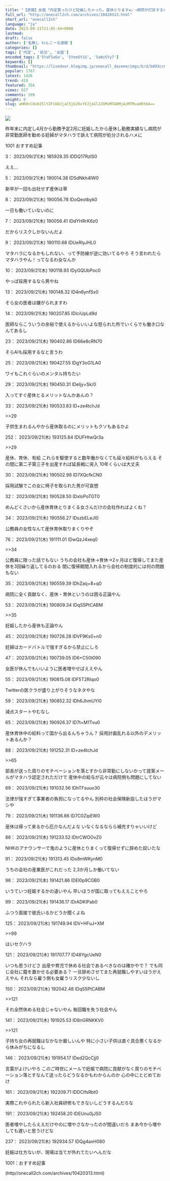 ```yaml
---
title: "【悲報】女医「内定貰ったけど妊娠しちゃった。産休とりますw」→病院が打診するもマタハラ認定で処分されてしまうｗｗｗｗ "
full_url: "http://onecall2ch.com/archives/10420313.html"
short_url: "onecall2ch"
language: "ja"
date: 2023-09-21T21:05:44+0900
lastmod: 
draft: false
author: ['名無し わんこーる速報']
categories: []
tags: ['内定', '処分', '女医']
encoded_tags: ['5YaF5a6a', '5Yem5YiG', '5aWz5Yy7']
keywords: []
thumbnail: "https://livedoor.blogimg.jp/onecall_dazeee/imgs/b/d/bd93cc68-s.jpg"
popular: 1767
latest: 1426
trend: 419
featured: 356
views: 827
comments: 199
weight: 8
slug: aHR0cC8vb25lY2FsbDJjaC5jb20vYXJjaGl2ZXMvMTA0MjAzMTMuaHRtbA==
---
```


![](https://livedoor.blogimg.jp/onecall_dazeee/imgs/b/d/bd93cc68-s.jpg)

<div><p>昨年末に内定し4月から勤務予定2月に妊娠したから産休し勤務実績なし病院が非常勤医師を勧める妊婦がマタハラで訴えて病院が処分されるハメに</p> <p class='name2'> 1001 おすすめ記事</p> <p class='name2'>3： 2023/09/21(木) 185928.35 IDDQ17RzlS0</p><p class='onecall'> ええ… </p> <p class='name2'>5： 2023/09/21(木) 190014.38 IDSdNkh4IW0</p><p class='onecall'> 新卒が一回も出社せず産休は草 </p> <p class='name2'>8： 2023/09/21(木) 190056.78 IDoQeotbyk0</p><p class='onecall'> 一日も働いていないのに </p> <p class='name2'>7： 2023/09/21(木) 190056.41 IDdYHRrK6z0</p><p class='onecall'> だからリスクしかないんだよ </p> <p class='name2'>9： 2023/09/21(木) 190110.68 IDUeRIyJHL0</p><p class='onecall'> マタハラになるかもしれない、って予防線が逆に効いてるやろ そう言われたらマタハラやん！ってなるわ女なんか </p> <p class='name2'>10： 2023/09/21(木) 190118.93 IDyGQUbPoc0</p><p class='onecall'> やっぱ採用するなら男やね </p> <p class='name2'>13： 2023/09/21(木) 190148.32 ID4n6ynfSx0</p><p class='onecall'> そら女の医者は嫌がられますわ </p> <p class='name2'>14： 2023/09/21(木) 190207.85 IDlciUpLd9d</p><p class='onecall'> 医師ならこういうの余裕で使えるからいいよな怒られた所でいくらでも働き口なんてあるし </p> <p class='name2'>23： 2023/09/21(木) 190402.86 ID66e8cRN70</p><p class='onecall'> そらAIも採用するなと言うわ </p> <p class='name2'>25： 2023/09/21(木) 190427.55 IDgY3oG1LA0</p><p class='onecall'> ワイもこれぐらいのメンタル持ちたい </p> <p class='name2'>29： 2023/09/21(木) 190450.31 IDeIjy+Sk/0</p><p class='onecall'> 入ってすぐ産休とるメリットなんかあんの？ </p> <p class='name2'>33： 2023/09/21(木) 190533.83 ID+ze4tchJd</p><p class='onecall'> <p class='anchor'>>>29</p> 子供生まれるんやから産休取るのにメリットもクソもあるかよ </p> <p class='name2'>252： 2023/09/21(木) 193125.84 IDUFHtwQr3a</p><p class='onecall'> <p class='anchor'>>>29</p> 産休、育休、有給 これらを駆使すると数年働かなくても延々給料がもらえる その間に第二子第三子を出産すれば延長戦に突入 10年くらいは大丈夫 </p> <p class='name2'>30： 2023/09/21(木) 190502.98 ID7XQcfkCN0</p><p class='onecall'> 採用試験でこの女に椅子を取られた男が可哀想 </p> <p class='name2'>32： 2023/09/21(木) 190528.50 IDxloPoTGT0</p><p class='onecall'> めんどくさいから産休育休とりまくる女さんだけの会社作ればよくね？ </p> <p class='name2'>34： 2023/09/21(木) 190556.27 IDszbELeJl0</p><p class='onecall'> 公務員の女性なんて産休育休取りまくりやぞ </p> <p class='name2'>76： 2023/09/21(木) 191111.01 IDwQzJ4xeq0</p><p class='onecall'> <p class='anchor'>>>34</p> 公務員に限った話でもない うちの会社も産休→育休→2ヶ月ほど復帰してまた産休を3回繰り返してるのおる 間に復帰期間入れるから会社の制度的には何の問題もない </p> <p class='name2'>35： 2023/09/21(木) 190559.39 IDhZaq+8+q0</p><p class='onecall'> 病院に全く貢献なく、産休・育休というのは困る正論やん </p> <p class='name2'>53： 2023/09/21(木) 190809.34 IDqS5PtCABM</p><p class='onecall'> <p class='anchor'>>>35</p> 妊娠したから産休も正論やん </p> <p class='name2'>45： 2023/09/21(木) 190726.28 IDVF9Ks0+n0</p><p class='onecall'> 妊婦はカードバトルで強すぎるから禁止にしろ </p> <p class='name2'>47： 2023/09/21(木) 190739.05 ID6+C50t090</p><p class='onecall'> 女医が休んでもいいように医者増やせばええやん </p> <p class='name2'>55： 2023/09/21(木) 190815.08 IDF5T2RIqo0</p><p class='onecall'> Twitterの医クラが盛り上がりそうなネタやな </p> <p class='name2'>59： 2023/09/21(木) 190852.32 IDh6JhmUYl0</p><p class='onecall'> 減点スタートやむなし </p> <p class='name2'>65： 2023/09/21(木) 190926.37 ID7t+M1Tvu0</p><p class='onecall'> 産休育休中の給料って国から出るんちゃうん？ 採用計画乱れる以外のデメリットあるんか？ </p> <p class='name2'>88： 2023/09/21(木) 191252.31 ID+ze4tchJd</p><p class='onecall'> <p class='anchor'>>>65</p> 部長が送った周りのモチベーションを落とすから非常勤にしないかって提案メールがマタハラ認定されただけで 産休中の給与が云々は病院側も問題にしてない </p> <p class='name2'>69： 2023/09/21(木) 191032.56 IDhTFsuuo30</p><p class='onecall'> 法律が強すぎて事業者の負担になってるやん 別枠の社会保険新設したほうがマシや </p> <p class='name2'>79： 2023/09/21(木) 191136.86 ID7C0ZipEW0</p><p class='onecall'> 産休は帰って来るから厄介なんだよな いなくなるならら補充すりゃいいけど </p> <p class='name2'>86： 2023/09/21(木) 191233.52 IDtrCWOOvZ0</p><p class='onecall'> NHKのアナウンサーで鬼のように産休とりまくって復帰せずに辞めた奴いたな </p> <p class='name2'>91： 2023/09/21(木) 191313.45 IDo8mWKynM0</p><p class='onecall'> うちの会社の産業医がこれだった 2,3か月しか働いてない </p> <p class='name2'>96： 2023/09/21(木) 191421.86 IDEl0p9CGB0</p><p class='onecall'> いうていつ妊娠するかの違いやん 早いほうが国に取ってもええことやろ </p> <p class='name2'>99： 2023/09/21(木) 191436.17 IDrADKlPab0</p><p class='onecall'> ふつう面接で彼氏いるかどうか聞くよね </p> <p class='name2'>125： 2023/09/21(木) 191749.94 IDV+HFuJ+XM</p><p class='onecall'> <p class='anchor'>>>99</p> はいセクハラ </p> <p class='name2'>121： 2023/09/21(木) 191707.77 ID48YgcUeN0</p><p class='onecall'> いつも思うけどさ 出産や育児で休める社会であるべきなのは確かやで？ でも同じ会社に籍を置かせる必要ある？ 一旦辞めさせてまた再就職しやすいほうがええやん それなら雇う側も女雇うリスク少ないし </p> <p class='name2'>150： 2023/09/21(木) 192042.48 IDqS5PtCABM</p><p class='onecall'> <p class='anchor'>>>121</p> それ全然休める社会じゃないやん 毎回職を失う社会やん </p> <p class='name2'>141： 2023/09/21(木) 191925.53 ID8nGRNKKV0</p><p class='onecall'> <p class='anchor'>>>121</p> 子持ち女の再就職はなかなか厳しいんや 特に小さい子供は直ぐ具合悪くなるから休みがちになるし </p> <p class='name2'>146： 2023/09/21(木) 191954.17 IDed2QcCjj0</p><p class='onecall'> 言葉がよけいやろ このご時世にメールで妊娠で病院に貢献がなく周りのモチベーション落とすなんて送ったらどうなるかもわからんのか 心の中にとどめておけ </p> <p class='name2'>161： 2023/09/21(木) 192209.71 IDDClfsRbt0</p><p class='onecall'> 実際これやられたら新入社員研修もできないしどうするんだろな </p> <p class='name2'>191： 2023/09/21(木) 192458.20 IDEUnu0jJS0</p><p class='onecall'> 医者増やしたらええだけやのに増やさなかったのが間違いだろ まあ今から増やしても遅いと思うけどな </p> <p class='name2'>237： 2023/09/21(木) 192934.57 IDQg4axH080</p><p class='onecall'> 妊娠は仕方ないが、現場は当てが外れてたいへんだな </p> <p class='name2'>1001：おすすめ記事</p> </div>

(http//onecall2ch.com/archives/10420313.html)
